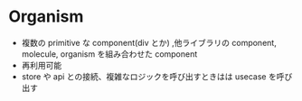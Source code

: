 # Organism

- 複数の primitive な component(div とか) ,他ライブラリの component, molecule, organism を組み合わせた component
- 再利用可能
- store や api との接続、複雑なロジックを呼び出すときはは usecase を呼び出す
